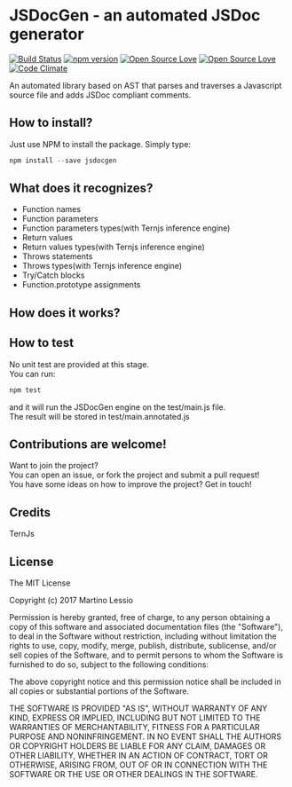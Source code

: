 # JSDocGen - an automated JSDoc generator

[![Build Status](https://travis-ci.org/mlessio/js-docgen.svg?branch=master)](https://travis-ci.org/mlessio/js-docgen)
[![npm version](https://badge.fury.io/js/js-docgen.svg)](https://badge.fury.io/js/js-docgen)
[![Open Source Love](https://badges.frapsoft.com/os/mit/mit.svg?v=102)](https://github.com/ellerbrock/open-source-badge/)
[![Open Source Love](https://badges.frapsoft.com/os/v2/open-source.svg?v=102)](https://github.com/ellerbrock/open-source-badge/)
[![Code Climate](https://codeclimate.com/github/mlessio/js-docgen/badges/gpa.svg)](https://codeclimate.com/github/mlessio/js-docgen)  


An automated library based on AST that parses and traverses a Javascript source file and adds JSDoc compliant comments.

## How to install?
Just use NPM to install the package. Simply type:

```javascript
npm install --save jsdocgen
```

## What does it recognizes?
* Function names
* Function parameters
* Function parameters types(with Ternjs inference engine)
* Return values
* Return values types(with Ternjs inference engine)
* Throws statements
* Throws types(with Ternjs inference engine)
* Try/Catch blocks
* Function.prototype assignments

## How does it works?

## How to test

No unit test are provided at this stage.  
You can run:
```javascript
npm test
```

and it will run the JSDocGen engine on the test/main.js file.  
The result will be stored in test/main.annotated.js

## Contributions are welcome!

Want to join the project?  
You can open an issue, or fork the project and submit a pull request!  
You have some ideas on how to improve the project? Get in touch!

## Credits
TernJs

## License

The MIT License  

Copyright (c) 2017 Martino Lessio  

Permission is hereby granted, free of charge, to any person obtaining a copy
of this software and associated documentation files (the "Software"), to deal
in the Software without restriction, including without limitation the rights
to use, copy, modify, merge, publish, distribute, sublicense, and/or sell
copies of the Software, and to permit persons to whom the Software is
furnished to do so, subject to the following conditions:  

The above copyright notice and this permission notice shall be included in
all copies or substantial portions of the Software.  

THE SOFTWARE IS PROVIDED "AS IS", WITHOUT WARRANTY OF ANY KIND, EXPRESS OR
IMPLIED, INCLUDING BUT NOT LIMITED TO THE WARRANTIES OF MERCHANTABILITY,
FITNESS FOR A PARTICULAR PURPOSE AND NONINFRINGEMENT. IN NO EVENT SHALL THE
AUTHORS OR COPYRIGHT HOLDERS BE LIABLE FOR ANY CLAIM, DAMAGES OR OTHER
LIABILITY, WHETHER IN AN ACTION OF CONTRACT, TORT OR OTHERWISE, ARISING FROM,
OUT OF OR IN CONNECTION WITH THE SOFTWARE OR THE USE OR OTHER DEALINGS IN
THE SOFTWARE.
